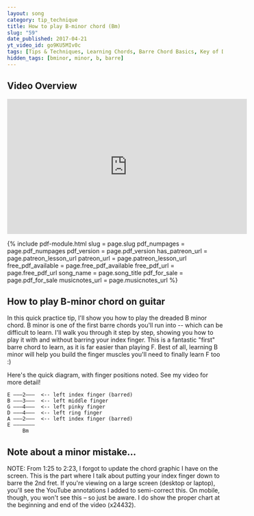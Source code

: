 ```yaml
---
layout: song
category: tip_technique
title: How to play B-minor chord (Bm)
slug: "59"
date_published: 2017-04-21
yt_video_id: go9KU5MIv0c
tags: [Tips & Techniques, Learning Chords, Barre Chord Basics, Key of D, Key of A, Key of G, Key of Bm]
hidden_tags: [bminor, minor, b, barre]
---
```


<!-- patreon_lesson_available: true
patreon_lesson_url: https://www.patreon.com/posts/printable-lesson-21646757 -->

## Video Overview

<iframe width="560" height="315" src="https://www.youtube.com/embed/go9KU5MIv0c?showinfo=0" frameborder="0" allowfullscreen></iframe>

<!-- Coming soon! -->

{% include pdf-module.html slug = page.slug pdf_numpages = page.pdf_numpages pdf_version = page.pdf_version has_patreon_url = page.patreon_lesson_url patreon_url = page.patreon_lesson_url free_pdf_available = page.free_pdf_available free_pdf_url = page.free_pdf_url song_name = page.song_title pdf_for_sale = page.pdf_for_sale musicnotes_url = page.musicnotes_url %}

## How to play B-minor chord on guitar

In this quick practice tip, I'll show you how to play the dreaded B minor chord. B minor is one of the first barre chords you'll run into -- which can be difficult to learn. I'll walk you through it step by step, showing you how to play it with and without barring your index finger. This is a fantastic "first" barre chord to learn, as it is far easier than playing F. Best of all, learning B minor will help you build the finger muscles you'll need to finally learn F too :)

Here's the quick diagram, with finger positions noted. See my video for more detail!

    E –––2–––  <-- left index finger (barred)
    B –––3–––  <-- left middle finger
    G –––4–––  <-- left pinky finger
    D –––4–––  <-- left ring finger
    A –––2–––  <-- left index finger (barred)
    E –––––––
         Bm

## Note about a minor mistake...

NOTE: From 1:25 to 2:23, I forgot to update the chord graphic I have on the screen. This is the part where I talk about putting your index finger down to barre the 2nd fret. If you're viewing on a large screen (desktop or laptop), you'll see the YouTube annotations I added to semi-correct this. On mobile, though, you won't see this – so just be aware. I do show the proper chart at the beginning and end of the video (x24432).
